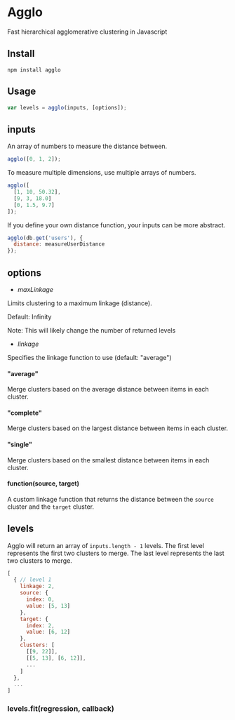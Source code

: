 # Agglo
Fast hierarchical agglomerative clustering in Javascript


## Install

`npm install agglo`


## Usage
```javascript
var levels = agglo(inputs, [options]);
```

## inputs

An array of numbers to measure the distance between.

```javascript
agglo([0, 1, 2]);
```

To measure multiple dimensions, use multiple arrays of numbers.

```javascript
agglo([
  [1, 10, 50.32],
  [9, 3, 18.0]
  [0, 1.5, 9.7]
]);
```

If you define your own distance function, your inputs can be more abstract.

```javascript
agglo(db.get('users'), {
  distance: measureUserDistance
});
```


## options

* *maxLinkage*

 Limits clustering to a maximum linkage (distance).

 Default: Infinity

 Note: This will likely change the number of returned levels

* *linkage*

 Specifies the linkage function to use (default: "average")

#### "average"

Merge clusters based on the average distance between items in each cluster.

#### "complete"

Merge clusters based on the largest distance between items in each cluster.

#### "single"

Merge clusters based on the smallest distance between items in each cluster.

#### function(source, target)

A custom linkage function that returns the distance between the `source` cluster and the `target` cluster.

## levels

Agglo will return an array of `inputs.length - 1` levels. The first level represents the first two clusters to merge. The last level represents the last two clusters to merge.

```javascript
[
  { // level 1
    linkage: 2,
    source: {
      index: 0,
      value: [5, 13]
    },
    target: {
      index: 2,
      value: [6, 12]
    },
    clusters: [
      [[9, 22]],
      [[5, 13], [6, 12]],
      ...
    ]
  },
  ...
]
```

### levels.fit(regression, callback)
